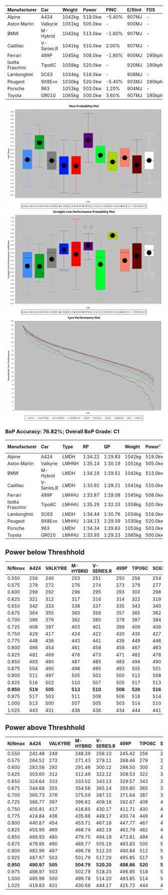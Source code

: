 | Manufacturer     | Car        | Weight | Power   | PINC    | E/Stint | FDS     |
|:-|:-|:-|:-|:-|:-|:-|
| Alpine           | A424       | 1042kg | 519.0kw | -5.40%  | 907MJ   |    -    |
| Aston Martin     | Valkyrie   | 1051kg | 505.0kw |    -    | 900MJ   |    -    |
| BMW              | M-Hybrid   | 1042kg | 513.0kw | -1.60%  | 907MJ   |    -    |
| Cadillac         | V-Series.R | 1041kg | 510.0kw | 2.00%   | 907MJ   |    -    |
| Ferrari          | 499P       | 1045kg | 508.0kw | -1.80%  | 900MJ   | 190kph  |
| Isotta Fraschini | Tipo6C     | 1058kg | 520.0kw |    -    | 920MJ   | 190kph  |
| Lamborghini      | SC63       | 1034kg | 516.0kw |    -    | 908MJ   |    -    |
| Peugeot          | 9X8Evo     | 1030kg | 520.0kw | -5.40%  | 903MJ   | 190kph  |
| Porsche          | 963        | 1053kg | 503.0kw | 1.20%   | 904MJ   |    -    |
| Toyota           | GR010      | 1065kg | 500.0kw | 3.60%   | 907MJ   | 190kph  |

![PACECHART](./IMG/OFFICIAL.png)
![STRAIGHTLINEPERFORMANCECHART](./IMG/OFFICIAL_sp.png)
![TYREPERFORMANCECHART](./IMG/OFFICIAL_tw.png)

### BoP Accuracy: 76.82%; Overall BoP Grade: C1
| Manufacturer     | Car        | Type  | RP      | QP      | Weight | Power¹  | Threshhold | PINC    | Power²   | E/Stint | AVG Vmax  | FDS     | RDLC | L/Stint | BOP-Grade | Model Accuracy | Model Points | Match%  | SimDiff |
|:-|:-|:-|:-|:-|:-|:-|:-|:-|:-|:-|:-|:-|:-|:-|:-|:-|:-|:-|:-|
| Alpine           | A424       | LMDH  | 1:34.22 | 1:29.83 | 1042kg | 519.0kw | 250.0kph   | -5.40%  | 491.00kw |  907MJ  | 295.37kph |    -    | 1.03 | 37      | ~A1       | 98.45%         | 2220         | 96.19%  | #       |
| Aston Martin     | Valkyrie   | LMHNH | 1:35.14 | 1:30.19 | 1051kg | 505.0kw | 250.0kph   |    -    | 505.00kw |  900MJ  | 295.56kph |    -    | 1.02 | 37      | +Ω1       | 100.00%        | 466          | 38.86%  | #       |
| BMW              | M-Hybrid   | LMDH  | 1:34.18 | 1:29.51 | 1042kg | 513.0kw | 250.0kph   | -1.60%  | 504.80kw |  907MJ  | 299.21kph |    -    | 1.04 | 37      | -A2       | 100.00%        | 3339         | 91.60%  | #       |
| Cadillac         | V-Series.R | LMDH  | 1:33.92 | 1:29.21 | 1041kg | 510.0kw | 250.0kph   | 2.00%   | 520.20kw |  907MJ  | 303.20kph |    -    | 1.04 | 37      | -C1       | 99.03%         | 6041         | 77.99%  | #       |
| Ferrari          | 499P       | LMHHU | 1:33.87 | 1:29.08 | 1045kg | 508.0kw | 250.0kph   | -1.80%  | 498.90kw |  900MJ  | 300.44kph | 190kph  | 1.06 | 37      | -C2       | 99.97%         | 7286         | 74.95%  | #       |
| Isotta Fraschini | Tipo6C     | LMHHU | 1:35.29 | 1:32.33 | 1058kg | 520.0kw | 0.0kph     |    -    | 520.00kw |  920MJ  | 302.31kph | 190kph  | 1.06 | 37      | +Ω1       | 98.48%         | 130          | 26.12%  | +0.26   |
| Lamborghini      | SC63       | LMDH  | 1:34.44 | 1:30.76 | 1034kg | 516.0kw | 0.0kph     |    -    | 516.00kw |  908MJ  | 298.46kph |    -    | 1.07 | 37      | ~A1       | 100.00%        | 784          | 100.00% | -0.01   |
| Peugeot          | 9X8Evo     | LMHHU | 1:34.13 | 1:29.59 | 1030kg | 520.0kw | 250.0kph   | -5.40%  | 491.90kw |  903MJ  | 308.08kph | 190kph  | 1.02 | 37      | -B2       | 100.00%        | 1890         | 83.93%  | +0.10   |
| Porsche          | 963        | LMDH  | 1:34.34 | 1:29.63 | 1053kg | 503.0kw | 250.0kph   | 1.20%   | 509.00kw |  904MJ  | 298.19kph |    -    | 1.03 | 37      | ~A1       | 99.89%         | 15174        | 100.00% | #       |
| Toyota           | GR010      | LMHHU | 1:33.93 | 1:29.23 | 1065kg | 500.0kw | 250.0kph   | 3.60%   | 518.00kw |  907MJ  | 300.16kph | 190kph  | 1.04 | 37      | -C1       | 99.82%         | 5457         | 78.51%  | #       |

## Power below Threshhold
| N/Nmax    | A424    | VALKYRIE | M-HYBRID | V-SERIES.R | 499P    | TIPO6C  | SC63    | 9X8EVO  | 963     | GR010   |
|:-|:-|:-|:-|:-|:-|:-|:-|:-|:-|:-|
|  0.550    |  256    |  249     |  253     |  251       |  250    |  256    |  254    |  256    |  248    |  246    |
|  0.575    |  279    |  272     |  276     |  274       |  273    |  279    |  277    |  279    |  271    |  269    |
|  0.600    |  299    |  292     |  296     |  295       |  293    |  300    |  298    |  300    |  291    |  289    |
|  0.625    |  321    |  312     |  317     |  316       |  314    |  322    |  319    |  322    |  311    |  309    |
|  0.650    |  342    |  333     |  338     |  337       |  335    |  343    |  340    |  343    |  332    |  330    |
|  0.675    |  364    |  355     |  360     |  358       |  357    |  365    |  362    |  365    |  353    |  351    |
|  0.700    |  386    |  376     |  382     |  380       |  378    |  387    |  384    |  387    |  374    |  372    |
|  0.725    |  408    |  397     |  403     |  401       |  399    |  409    |  406    |  409    |  395    |  393    |
|  0.750    |  429    |  417     |  424     |  422       |  420    |  430    |  427    |  430    |  416    |  413    |
|  0.775    |  448    |  436     |  443     |  441       |  439    |  449    |  446    |  449    |  435    |  432    |
|  0.800    |  466    |  454     |  461     |  458       |  456    |  467    |  463    |  467    |  452    |  449    |
|  0.825    |  481    |  469     |  476     |  473       |  471    |  482    |  478    |  482    |  467    |  464    |
|  0.850    |  493    |  480     |  487     |  485       |  483    |  494    |  490    |  494    |  478    |  475    |
|  0.875    |  504    |  490     |  498     |  495       |  493    |  505    |  501    |  505    |  488    |  485    |
|  0.900    |  511    |  497     |  505     |  502       |  500    |  512    |  508    |  512    |  495    |  492    |
|  0.925    |  516    |  502     |  510     |  507       |  505    |  517    |  513    |  517    |  500    |  497    |
| **0.950** | **519** | **505**  | **513**  | **510**    | **508** | **520** | **516** | **520** | **503** | **500** |
|  0.975    |  517    |  503     |  511     |  508       |  506    |  518    |  514    |  518    |  501    |  498    |
|  1.000    |  513    |  500     |  507     |  505       |  503    |  514    |  510    |  514    |  498    |  495    |
|  1.025    |  443    |  431     |  438     |  436       |  434    |  444    |  441    |  444    |  430    |  427    |

## Power above Threshhold
| N/Nmax    | A424       | VALKYRIE | M-HYBRID   | V-SERIES.R | 499P       | TIPO6C  | SC63    | 9X8EVO     | 963        | GR010   |
|:-|:-|:-|:-|:-|:-|:-|:-|:-|:-|:-|
|  0.550    |  241.48    |  249     |  248.39    |  256.10    |  245.42    |  256    |  254    |  242.45    |  251.02    |  255    |
|  0.575    |  264.52    |  272     |  271.43    |  279.11    |  268.46    |  279    |  277    |  264.49    |  274.02    |  278    |
|  0.600    |  283.56    |  292     |  291.46    |  300.12    |  288.50    |  300    |  298    |  284.53    |  294.02    |  299    |
|  0.625    |  303.60    |  312     |  312.49    |  322.12    |  308.53    |  322    |  319    |  304.57    |  315.02    |  321    |
|  0.650    |  324.64    |  333     |  333.52    |  343.13    |  329.57    |  343    |  340    |  324.61    |  336.02    |  342    |
|  0.675    |  344.68    |  355     |  354.56    |  365.14    |  350.60    |  365    |  362    |  345.65    |  357.03    |  364    |
|  0.700    |  365.73    |  376     |  375.59    |  387.15    |  371.64    |  387    |  384    |  366.69    |  379.03    |  386    |
|  0.725    |  386.77    |  397     |  396.62    |  409.16    |  392.67    |  409    |  406    |  386.72    |  400.03    |  407    |
|  0.750    |  405.81    |  417     |  416.65    |  430.17    |  411.71    |  430    |  427    |  406.76    |  421.03    |  428    |
|  0.775    |  424.84    |  436     |  435.68    |  449.17    |  430.74    |  449    |  446    |  424.79    |  440.03    |  447    |
|  0.800    |  440.87    |  454     |  453.71    |  467.18    |  447.77    |  467    |  463    |  441.83    |  457.03    |  465    |
|  0.825    |  455.90    |  469     |  468.74    |  482.19    |  462.79    |  482    |  478    |  455.85    |  472.03    |  480    |
|  0.850    |  466.93    |  480     |  479.75    |  494.19    |  473.81    |  494    |  490    |  466.87    |  484.03    |  492    |
|  0.875    |  476.95    |  490     |  489.77    |  505.19    |  483.83    |  505    |  501    |  476.89    |  494.03    |  503    |
|  0.900    |  482.96    |  497     |  496.78    |  512.20    |  490.84    |  512    |  508    |  483.91    |  501.04    |  510    |
|  0.925    |  487.97    |  502     |  501.79    |  517.20    |  495.85    |  517    |  513    |  488.91    |  506.04    |  515    |
| **0.950** | **490.97** | **505**  | **504.79** | **520.20** | **498.86** | **520** | **516** | **491.92** | **509.04** | **518** |
|  0.975    |  488.97    |  503     |  502.79    |  518.20    |  496.85    |  518    |  514    |  489.92    |  507.04    |  516    |
|  1.000    |  485.96    |  500     |  499.78    |  514.20    |  493.85    |  514    |  510    |  486.91    |  504.04    |  512    |
|  1.025    |  419.83    |  431     |  430.68    |  444.17    |  425.73    |  444    |  441    |  419.79    |  435.03    |  442    |
